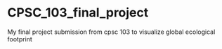 # CPSC_103_final_project
My final project submission from cpsc 103 to visualize global ecological footprint
